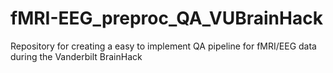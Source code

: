 # fMRI-EEG_preproc_QA_VUBrainHack
Repository for creating a easy to implement QA pipeline for fMRI/EEG data during the Vanderbilt BrainHack
